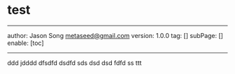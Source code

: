 # test
---
author: Jason Song <metaseed@gmail.com>
version: 1.0.0
tag: []
subPage: []
enable: [toc]


---

ddd jdddd
dfsdfd
dsdfd
sds
dsd
dsd
fdfd
ss ttt